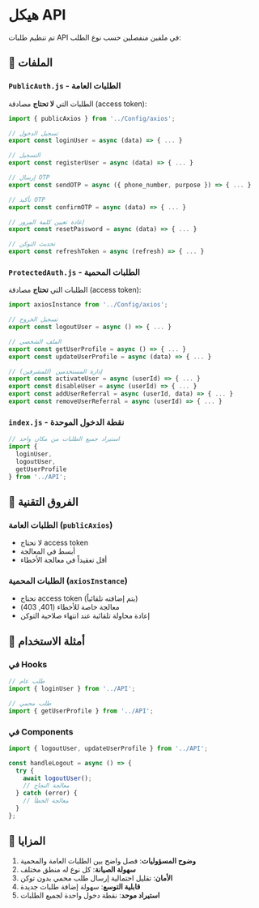 # هيكل API

تم تنظيم طلبات API في ملفين منفصلين حسب نوع الطلب:

## 📁 الملفات

### `PublicAuth.js` - الطلبات العامة
الطلبات التي **لا تحتاج** مصادقة (access token):

```javascript
import { publicAxios } from '../Config/axios';

// تسجيل الدخول
export const loginUser = async (data) => { ... }

// التسجيل
export const registerUser = async (data) => { ... }

// إرسال OTP
export const sendOTP = async ({ phone_number, purpose }) => { ... }

// تأكيد OTP
export const confirmOTP = async (data) => { ... }

// إعادة تعيين كلمة المرور
export const resetPassword = async (data) => { ... }

// تحديث التوكن
export const refreshToken = async (refresh) => { ... }
```

### `ProtectedAuth.js` - الطلبات المحمية
الطلبات التي **تحتاج** مصادقة (access token):

```javascript
import axiosInstance from '../Config/axios';

// تسجيل الخروج
export const logoutUser = async () => { ... }

// الملف الشخصي
export const getUserProfile = async () => { ... }
export const updateUserProfile = async (data) => { ... }

// إدارة المستخدمين (للمشرفين)
export const activateUser = async (userId) => { ... }
export const disableUser = async (userId) => { ... }
export const addUserReferral = async (userId, data) => { ... }
export const removeUserReferral = async (userId) => { ... }
```

### `index.js` - نقطة الدخول الموحدة
```javascript
// استيراد جميع الطلبات من مكان واحد
import { 
  loginUser, 
  logoutUser, 
  getUserProfile 
} from '../API';
```

## 🔧 الفروق التقنية

### الطلبات العامة (`publicAxios`)
- لا تحتاج access token
- أبسط في المعالجة
- أقل تعقيداً في معالجة الأخطاء

### الطلبات المحمية (`axiosInstance`)
- تحتاج access token (يتم إضافته تلقائياً)
- معالجة خاصة للأخطاء (401, 403)
- إعادة محاولة تلقائية عند انتهاء صلاحية التوكن

## 📝 أمثلة الاستخدام

### في Hooks
```javascript
// طلب عام
import { loginUser } from '../API';

// طلب محمي
import { getUserProfile } from '../API';
```

### في Components
```javascript
import { logoutUser, updateUserProfile } from '../API';

const handleLogout = async () => {
  try {
    await logoutUser();
    // معالجة النجاح
  } catch (error) {
    // معالجة الخطأ
  }
};
```

## 🎯 المزايا

1. **وضوح المسؤوليات**: فصل واضح بين الطلبات العامة والمحمية
2. **سهولة الصيانة**: كل نوع له منطق مختلف
3. **الأمان**: تقليل احتمالية إرسال طلب محمي بدون توكن
4. **قابلية التوسع**: سهولة إضافة طلبات جديدة
5. **استيراد موحد**: نقطة دخول واحدة لجميع الطلبات 